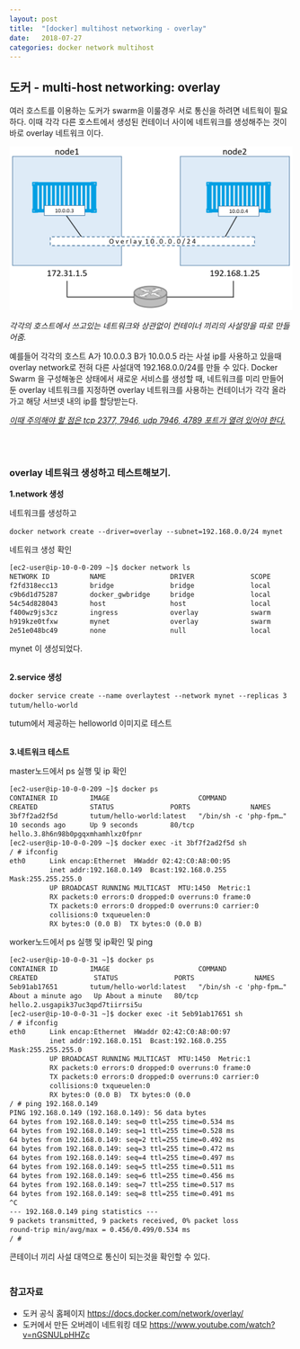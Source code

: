 ```yaml
---
layout: post
title:  "[docker] multihost networking - overlay"
date:   2018-07-27
categories: docker network multihost
---
```


## 도커 - multi-host networking: overlay



여러 호스트를 이용하는 도커가 swarm을 이룰경우 서로 통신을 하려면 네트웍이 필요하다. 이때 각각 다른 호스트에서 생성된 컨테이너 사이에 네트워크를 생성해주는 것이 바로 overlay 네트워크 이다. 

![그림1](/images/overlay-network.png)

*각각의 호스트에서 쓰고있는 네트워크와 상관없이 컨테이너 끼리의 사설망을 따로 만들어줌.*

예를들어 각각의 호스트 A가 10.0.0.3 B가 10.0.0.5 라는 사설 ip를 사용하고 있을때 overlay network로 전혀 다른 사설대역 192.168.0.0/24를 만들 수 있다. Docker Swarm 을 구성해놓은 상태에서 새로운 서비스를 생성할 때, 네트워크를 미리 만들어 둔 overlay 네트워크를 지정하면 overlay 네트워크를 사용하는 컨테이너가 각각 올라가고 해당 서브넷 내의 ip를 할당받는다. 

*<u>이때 주의해야 할 점은 tcp 2377, 7946, udp 7946, 4789 포트가 열려 있어야 한다.</u>*

<br><br>

### overlay 네트워크 생성하고 테스트해보기. 

**1.network 생성**

네트워크를 생성하고

` docker network create --driver=overlay --subnet=192.168.0.0/24 mynet `


네트워크 생성 확인
```
[ec2-user@ip-10-0-0-209 ~]$ docker network ls
NETWORK ID          NAME                DRIVER              SCOPE
f2fd318ecc13        bridge              bridge              local
c9b6d1d75287        docker_gwbridge     bridge              local
54c54d828043        host                host                local
f400wz9js3cz        ingress             overlay             swarm
h919kze0tfxw        mynet               overlay             swarm
2e51e048bc49        none                null                local
``` 
mynet 이 생성되었다. <br><br>

**2.service 생성**

`docker service create --name overlaytest --network mynet --replicas 3 tutum/hello-world ` 

tutum에서 제공하는 helloworld 이미지로 테스트 <br><br>

**3.네트워크 테스트** 

master노드에서 ps 실행 및 ip 확인
```
[ec2-user@ip-10-0-0-209 ~]$ docker ps
CONTAINER ID        IMAGE                      COMMAND                  CREATED             STATUS              PORTS               NAMES
3bf7f2ad2f5d        tutum/hello-world:latest   "/bin/sh -c 'php-fpm…"   10 seconds ago      Up 9 seconds        80/tcp              hello.3.8h6n98b0pgqxmhamhlxz0fpnr
[ec2-user@ip-10-0-0-209 ~]$ docker exec -it 3bf7f2ad2f5d sh
/ # ifconfig
eth0      Link encap:Ethernet  HWaddr 02:42:C0:A8:00:95  
          inet addr:192.168.0.149  Bcast:192.168.0.255  Mask:255.255.255.0
          UP BROADCAST RUNNING MULTICAST  MTU:1450  Metric:1
          RX packets:0 errors:0 dropped:0 overruns:0 frame:0
          TX packets:0 errors:0 dropped:0 overruns:0 carrier:0
          collisions:0 txqueuelen:0 
          RX bytes:0 (0.0 B)  TX bytes:0 (0.0 B)

```

worker노드에서 ps 실행 및 ip확인 및 ping 
```
[ec2-user@ip-10-0-0-31 ~]$ docker ps
CONTAINER ID        IMAGE                      COMMAND                  CREATED              STATUS              PORTS               NAMES
5eb91ab17651        tutum/hello-world:latest   "/bin/sh -c 'php-fpm…"   About a minute ago   Up About a minute   80/tcp              hello.2.usgapik37uc3qpd7tiirrsi5u
[ec2-user@ip-10-0-0-31 ~]$ docker exec -it 5eb91ab17651 sh
/ # ifconfig
eth0      Link encap:Ethernet  HWaddr 02:42:C0:A8:00:97  
          inet addr:192.168.0.151  Bcast:192.168.0.255  Mask:255.255.255.0
          UP BROADCAST RUNNING MULTICAST  MTU:1450  Metric:1
          RX packets:0 errors:0 dropped:0 overruns:0 frame:0
          TX packets:0 errors:0 dropped:0 overruns:0 carrier:0
          collisions:0 txqueuelen:0 
          RX bytes:0 (0.0 B)  TX bytes:0 (0.0 
/ # ping 192.168.0.149
PING 192.168.0.149 (192.168.0.149): 56 data bytes
64 bytes from 192.168.0.149: seq=0 ttl=255 time=0.534 ms
64 bytes from 192.168.0.149: seq=1 ttl=255 time=0.528 ms
64 bytes from 192.168.0.149: seq=2 ttl=255 time=0.492 ms
64 bytes from 192.168.0.149: seq=3 ttl=255 time=0.472 ms
64 bytes from 192.168.0.149: seq=4 ttl=255 time=0.497 ms
64 bytes from 192.168.0.149: seq=5 ttl=255 time=0.511 ms
64 bytes from 192.168.0.149: seq=6 ttl=255 time=0.456 ms
64 bytes from 192.168.0.149: seq=7 ttl=255 time=0.517 ms
64 bytes from 192.168.0.149: seq=8 ttl=255 time=0.491 ms
^C
--- 192.168.0.149 ping statistics ---
9 packets transmitted, 9 packets received, 0% packet loss
round-trip min/avg/max = 0.456/0.499/0.534 ms
/ # 

```

콘테이너 끼리 사설 대역으로 통신이 되는것을 확인할 수 있다.  <br><br>


### 참고자료
* 도커 공식 홈페이지 https://docs.docker.com/network/overlay/
* 도커에서 만든 오버레이 네트워킹 데모 https://www.youtube.com/watch?v=nGSNULpHHZc

